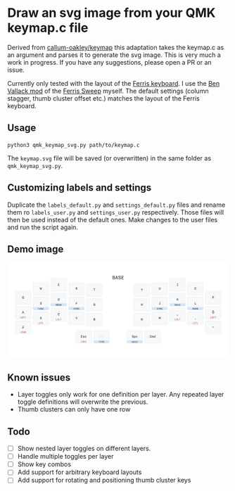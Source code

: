 # Draw an svg image from your QMK keymap.c file
Derived from [callum-oakley/keymap](https://github.com/callum-oakley/keymap) this adaptation takes the keymap.c as an argument and parses it to generate the svg image. This is very much a work in progress. If you have any suggestions, please open a PR or an issue.

Currently only tested with the layout of the [Ferris keyboard](https://github.com/davidphilipbarr/Sweep). I use the [Ben Vallack mod](https://github.com/benvallack/Ferris-Sweep-Tweaked) of the [Ferris Sweep](https://github.com/davidphilipbarr/Sweep) myself. The default settings (column stagger, thumb cluster offset etc.) matches the layout of the Ferris keyboard.

## Usage
```
python3 qmk_keymap_svg.py path/to/keymap.c
```
The `keymap.svg` file will be saved (or overwritten) in the same folder as `qmk_keymap_svg.py`. 

## Customizing labels and settings
Duplicate the `labels_default.py` and `settings_default.py` files and rename them ro `labels_user.py` and `settings_user.py` respectively. Those files will then be used instead of the default ones. Make changes to the user files and run the script again.

## Demo image
![Demo of how the output may look](demo-2.png)

## Known issues
- Layer toggles only work for one definition per layer. Any repeated layer toggle definitions will overwrite the previous.
- Thumb clusters can only have one row

## Todo
- [ ] Show nested layer toggles on different layers.
- [ ] Handle multiple toggles per layer
- [ ] Show key combos
- [ ] Add support for arbitrary keyboard layouts
- [ ] Add support for rotating and positioning thumb cluster keys